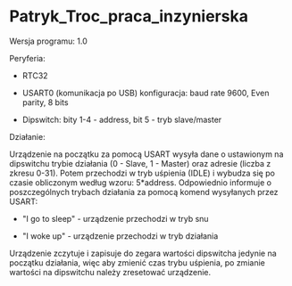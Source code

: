 # Patryk_Troc_praca_inzynierska

Wersja programu: 1.0

Peryferia:

- RTC32

- USART0 (komunikacja po USB) konfiguracja: baud rate 9600, Even parity, 8 bits

- Dipswitch: bity 1-4 - address, bit 5 - tryb slave/master

Działanie:

Urządzenie na początku za pomocą USART wysyła dane o ustawionym na dipswitchu trybie działania (0 - Slave, 1 - Master) oraz adresie (liczba z zkresu 0-31). Potem przechodzi 
w tryb uśpienia (IDLE) i wybudza się po czasie obliczonym według wzoru: 5*address. Odpowiednio informuje o poszczególnych trybach działania za pomocą komend wysyłanych przez USART:

- "I go to sleep" - urządzenie przechodzi w tryb snu

- "I woke up" - urządzenie przechodzi w tryb działania

Urządzenie zczytuje i zapisuje do zegara wartości dipswitcha jedynie na początku działania, więc aby zmienić czas trybu uśpienia, po zmianie wartości na dipswitchu należy
zresetować urządzenie.
